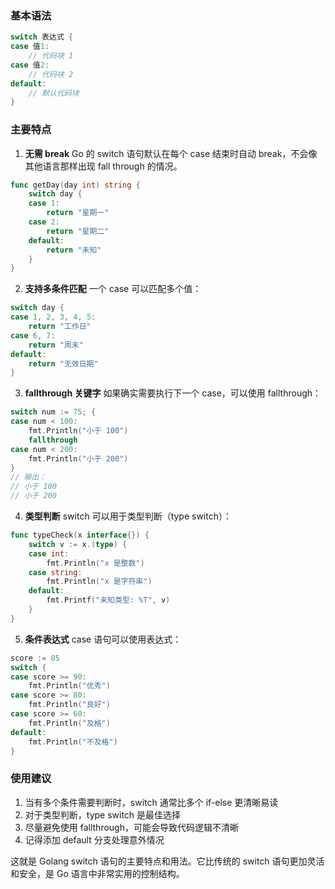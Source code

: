 ### 基本语法

```go
switch 表达式 {
case 值1:
    // 代码块 1
case 值2:
    // 代码块 2
default:
    // 默认代码块
}
```

### 主要特点

1. **无需 break**
   Go 的 switch 语句默认在每个 case 结束时自动 break，不会像其他语言那样出现 fall through 的情况。

```go
func getDay(day int) string {
    switch day {
    case 1:
        return "星期一"
    case 2:
        return "星期二"
    default:
        return "未知"
    }
}
```

2. **支持多条件匹配**
   一个 case 可以匹配多个值：

```go
switch day {
case 1, 2, 3, 4, 5:
    return "工作日"
case 6, 7:
    return "周末"
default:
    return "无效日期"
}
```

3. **fallthrough 关键字**
   如果确实需要执行下一个 case，可以使用 fallthrough：

```go
switch num := 75; {
case num < 100:
    fmt.Println("小于 100")
    fallthrough
case num < 200:
    fmt.Println("小于 200")
}
// 输出：
// 小于 100
// 小于 200
```

4. **类型判断**
   switch 可以用于类型判断（type switch）：

```go
func typeCheck(x interface{}) {
    switch v := x.(type) {
    case int:
        fmt.Println("x 是整数")
    case string:
        fmt.Println("x 是字符串")
    default:
        fmt.Printf("未知类型: %T", v)
    }
}
```

5. **条件表达式**
   case 语句可以使用表达式：

```go
score := 85
switch {
case score >= 90:
    fmt.Println("优秀")
case score >= 80:
    fmt.Println("良好")
case score >= 60:
    fmt.Println("及格")
default:
    fmt.Println("不及格")
}
```

### 使用建议

1. 当有多个条件需要判断时，switch 通常比多个 if-else 更清晰易读
2. 对于类型判断，type switch 是最佳选择
3. 尽量避免使用 fallthrough，可能会导致代码逻辑不清晰
4. 记得添加 default 分支处理意外情况

这就是 Golang switch 语句的主要特点和用法。它比传统的 switch 语句更加灵活和安全，是 Go 语言中非常实用的控制结构。
